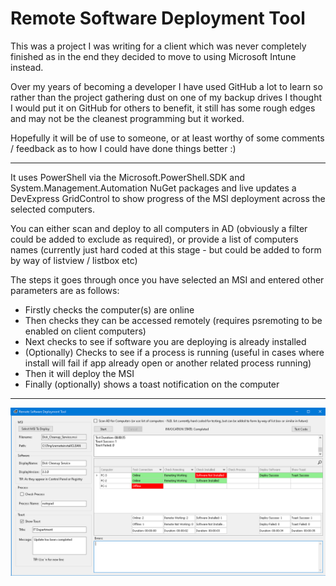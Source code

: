 # Remote Software Deployment Tool

This was a project I was writing for a client which was never completely finished as in the end they decided to move to using Microsoft Intune instead.

Over my years of becoming a developer I have used GitHub a lot to learn so rather than the project gathering dust on one of my backup drives I thought I would put it on GitHub for others to benefit, it still has some rough edges and may not be the cleanest programming but it worked.

Hopefully it will be of use to someone, or at least worthy of some comments / feedback as to how I could have done things better :)

***


It uses PowerShell via the Microsoft.PowerShell.SDK and System.Management.Automation NuGet packages and live updates a DevExpress GridControl to show progress of the MSI deployment across the selected computers.

You can either scan and deploy to all computers in AD (obviously a filter could be added to exclude as required), or provide a list of computers names (currently just hard coded at this stage - but could be added to form by way of listview / listbox etc)

The steps it goes through once you have selected an MSI and entered other parameters are as follows:


* Firstly checks the computer(s) are online
* Then checks they can be accessed remotely (requires psremoting to be enabled on client computers)
* Next checks to see if software you are deploying is already installed
* (Optionally) Checks to see if a process is running (useful in cases where install will fail if app already open or another related process running)
* Then it will deploy the MSI
* Finally (optionally) shows a toast notification on the computer

***

![Screenshot](https://github.com/PCAssistSoftware/RSDT/blob/master/screenshot.png)


